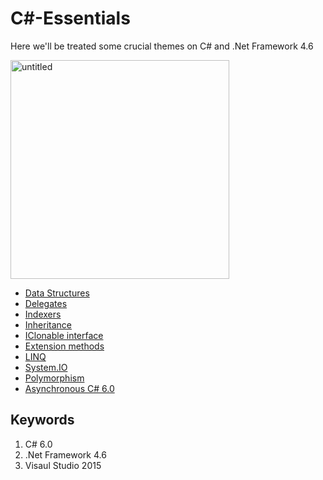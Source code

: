 # C\#-Essentials
Here we'll be treated some crucial themes on C# and .Net Framework 4.6

<img width="350" alt="untitled" src="https://cloud.githubusercontent.com/assets/25085025/22407334/fd8cf272-e67d-11e6-935d-b0195fe21ac7.png">

* [Data Structures](https://github.com/aramzham/CSharp-Essentials/tree/master/DataStructures)
* [Delegates](https://github.com/aramzham/CSharp-Essentials/tree/master/Delegates)
* [Indexers](https://github.com/aramzham/CSharp-Essentials/tree/master/IndexersInCSharp)
* [Inheritance](https://github.com/aramzham/CSharp-Essentials/tree/master/InheritanceExamples)
* [IClonable interface](https://github.com/aramzham/CSharp-Essentials/tree/master/IClonableInterface)
* [Extension methods](https://github.com/aramzham/CSharp-Essentials/tree/master/ExtensionMethodExamples)
* [LINQ](https://github.com/aramzham/CSharp-Essentials/tree/master/LINQ)
* [System.IO](https://github.com/aramzham/CSharp-Essentials/tree/master/Input-Output)
* [Polymorphism](https://github.com/aramzham/CSharp-Essentials/tree/master/Polymorphism)
* [Asynchronous C\# 6.0](https://github.com/aramzham/CSharp-Essentials/tree/master/Asynchronous)


## Keywords
1. C# 6.0
2. .Net Framework 4.6
3. Visaul Studio 2015
